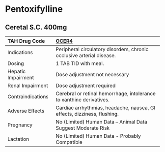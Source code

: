 # Pentoxifylline

## Ceretal S.C. 400mg

| TAH Drug Code      | [OCER4](https://www.tahsda.org.tw/drugs/hissearch.php?drug_code=OCER4)   |
|:-------------------|:-------------------------------------------------------------------------|
| Indications        | Peripheral circulatory disorders, chronic occlusive arterial disease.    |
| Dosing             | 1 TAB TID with meal.                                                     |
| Hepatic Impairment | Dose adjustment not necessary                                            |
| Renal Impairment   | Dose adjustment required                                                 |
| Contraindications  | Cerebral or retinal hemorrhage, intolerance to xanthine derivatives.     |
| Adverse Effects    | Cardiac arrhythmias, headache, nausea, GI effects, dizziness, flushing.  |
| Pregnancy          | No (Limited) Human Data – Animal Data Suggest Moderate Risk              |
| Lactation          | No (Limited) Human Data - Probably Compatible                            |

